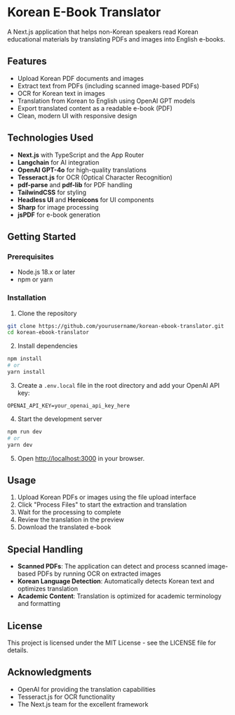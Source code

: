 # Korean E-Book Translator

A Next.js application that helps non-Korean speakers read Korean educational materials by translating PDFs and images into English e-books.

## Features

- Upload Korean PDF documents and images
- Extract text from PDFs (including scanned image-based PDFs)
- OCR for Korean text in images
- Translation from Korean to English using OpenAI GPT models
- Export translated content as a readable e-book (PDF)
- Clean, modern UI with responsive design

## Technologies Used

- **Next.js** with TypeScript and the App Router
- **Langchain** for AI integration
- **OpenAI GPT-4o** for high-quality translations
- **Tesseract.js** for OCR (Optical Character Recognition)
- **pdf-parse** and **pdf-lib** for PDF handling
- **TailwindCSS** for styling
- **Headless UI** and **Heroicons** for UI components
- **Sharp** for image processing
- **jsPDF** for e-book generation

## Getting Started

### Prerequisites

- Node.js 18.x or later
- npm or yarn

### Installation

1. Clone the repository
```bash
git clone https://github.com/yourusername/korean-ebook-translator.git
cd korean-ebook-translator
```

2. Install dependencies
```bash
npm install
# or
yarn install
```

3. Create a `.env.local` file in the root directory and add your OpenAI API key:
```
OPENAI_API_KEY=your_openai_api_key_here
```

4. Start the development server
```bash
npm run dev
# or
yarn dev
```

5. Open [http://localhost:3000](http://localhost:3000) in your browser.

## Usage

1. Upload Korean PDFs or images using the file upload interface
2. Click "Process Files" to start the extraction and translation
3. Wait for the processing to complete
4. Review the translation in the preview
5. Download the translated e-book

## Special Handling

- **Scanned PDFs**: The application can detect and process scanned image-based PDFs by running OCR on extracted images
- **Korean Language Detection**: Automatically detects Korean text and optimizes translation
- **Academic Content**: Translation is optimized for academic terminology and formatting

## License

This project is licensed under the MIT License - see the LICENSE file for details.

## Acknowledgments

- OpenAI for providing the translation capabilities
- Tesseract.js for OCR functionality
- The Next.js team for the excellent framework
